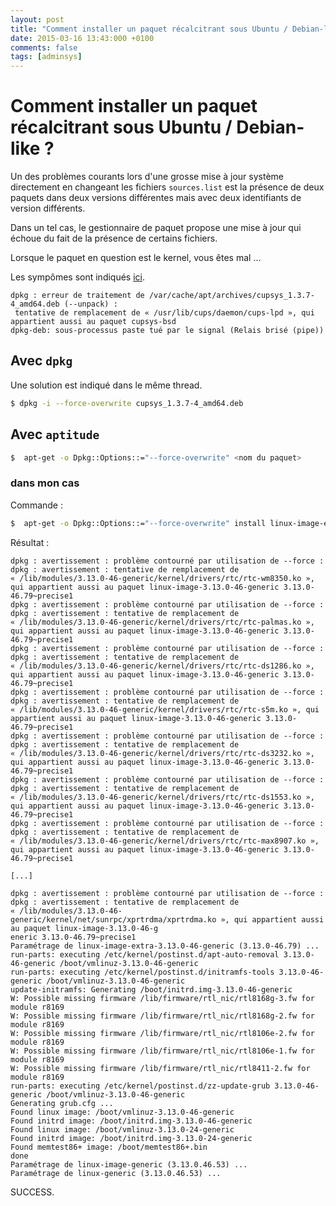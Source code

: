 ```yaml
---
layout: post
title: "Comment installer un paquet récalcitrant sous Ubuntu / Debian-like ?"
date: 2015-03-16 13:43:000 +0100
comments: false
tags: [adminsys]
---
```


# Comment installer un paquet récalcitrant sous Ubuntu / Debian-like ?

Un des problèmes courants lors d'une grosse mise à jour système directement en changeant les fichiers `sources.list` est la présence de deux paquets dans deux versions différentes mais avec deux identifiants de version différents.

Dans un tel cas, le gestionnaire de paquet propose une mise à jour qui échoue du fait de la présence de certains fichiers.

Lorsque le paquet en question est le kernel, vous êtes mal ...

Les sympômes sont indiqués [ici](https://www.debian-fr.org/probleme-de-fichier-remplaces-lors-de-mises-a-jour-t13818.html).

```
dpkg : erreur de traitement de /var/cache/apt/archives/cupsys_1.3.7-4_amd64.deb (--unpack) :
 tentative de remplacement de « /usr/lib/cups/daemon/cups-lpd », qui appartient aussi au paquet cupsys-bsd
dpkg-deb: sous-processus paste tué par le signal (Relais brisé (pipe))
```

## Avec `dpkg`

Une solution est indiqué dans le même thread.

```bash
$ dpkg -i --force-overwrite cupsys_1.3.7-4_amd64.deb
```

## Avec `aptitude`

```bash
$  apt-get -o Dpkg::Options::="--force-overwrite" <nom du paquet>
```

### dans mon cas

Commande :

```bash
$  apt-get -o Dpkg::Options::="--force-overwrite" install linux-image-extra-3.13.0-46-generic
```

Résultat :

```
dpkg : avertissement : problème contourné par utilisation de --force :
dpkg : avertissement : tentative de remplacement de « /lib/modules/3.13.0-46-generic/kernel/drivers/rtc/rtc-wm8350.ko », qui appartient aussi au paquet linux-image-3.13.0-46-generic 3.13.0-46.79~precise1
dpkg : avertissement : problème contourné par utilisation de --force :
dpkg : avertissement : tentative de remplacement de « /lib/modules/3.13.0-46-generic/kernel/drivers/rtc/rtc-palmas.ko », qui appartient aussi au paquet linux-image-3.13.0-46-generic 3.13.0-46.79~precise1
dpkg : avertissement : problème contourné par utilisation de --force :
dpkg : avertissement : tentative de remplacement de « /lib/modules/3.13.0-46-generic/kernel/drivers/rtc/rtc-ds1286.ko », qui appartient aussi au paquet linux-image-3.13.0-46-generic 3.13.0-46.79~precise1
dpkg : avertissement : problème contourné par utilisation de --force :
dpkg : avertissement : tentative de remplacement de « /lib/modules/3.13.0-46-generic/kernel/drivers/rtc/rtc-s5m.ko », qui appartient aussi au paquet linux-image-3.13.0-46-generic 3.13.0-46.79~precise1
dpkg : avertissement : problème contourné par utilisation de --force :
dpkg : avertissement : tentative de remplacement de « /lib/modules/3.13.0-46-generic/kernel/drivers/rtc/rtc-ds3232.ko », qui appartient aussi au paquet linux-image-3.13.0-46-generic 3.13.0-46.79~precise1
dpkg : avertissement : problème contourné par utilisation de --force :
dpkg : avertissement : tentative de remplacement de « /lib/modules/3.13.0-46-generic/kernel/drivers/rtc/rtc-ds1553.ko », qui appartient aussi au paquet linux-image-3.13.0-46-generic 3.13.0-46.79~precise1
dpkg : avertissement : problème contourné par utilisation de --force :
dpkg : avertissement : tentative de remplacement de « /lib/modules/3.13.0-46-generic/kernel/drivers/rtc/rtc-max8907.ko », qui appartient aussi au paquet linux-image-3.13.0-46-generic 3.13.0-46.79~precise1

[...]

dpkg : avertissement : problème contourné par utilisation de --force :
dpkg : avertissement : tentative de remplacement de « /lib/modules/3.13.0-46-generic/kernel/net/sunrpc/xprtrdma/xprtrdma.ko », qui appartient aussi au paquet linux-image-3.13.0-46-g
eneric 3.13.0-46.79~precise1
Paramétrage de linux-image-extra-3.13.0-46-generic (3.13.0-46.79) ...
run-parts: executing /etc/kernel/postinst.d/apt-auto-removal 3.13.0-46-generic /boot/vmlinuz-3.13.0-46-generic
run-parts: executing /etc/kernel/postinst.d/initramfs-tools 3.13.0-46-generic /boot/vmlinuz-3.13.0-46-generic
update-initramfs: Generating /boot/initrd.img-3.13.0-46-generic
W: Possible missing firmware /lib/firmware/rtl_nic/rtl8168g-3.fw for module r8169
W: Possible missing firmware /lib/firmware/rtl_nic/rtl8168g-2.fw for module r8169
W: Possible missing firmware /lib/firmware/rtl_nic/rtl8106e-2.fw for module r8169
W: Possible missing firmware /lib/firmware/rtl_nic/rtl8106e-1.fw for module r8169
W: Possible missing firmware /lib/firmware/rtl_nic/rtl8411-2.fw for module r8169
run-parts: executing /etc/kernel/postinst.d/zz-update-grub 3.13.0-46-generic /boot/vmlinuz-3.13.0-46-generic
Generating grub.cfg ...
Found linux image: /boot/vmlinuz-3.13.0-46-generic
Found initrd image: /boot/initrd.img-3.13.0-46-generic
Found linux image: /boot/vmlinuz-3.13.0-24-generic
Found initrd image: /boot/initrd.img-3.13.0-24-generic
Found memtest86+ image: /boot/memtest86+.bin
done
Paramétrage de linux-image-generic (3.13.0.46.53) ...
Paramétrage de linux-generic (3.13.0.46.53) ...
```

SUCCESS.
